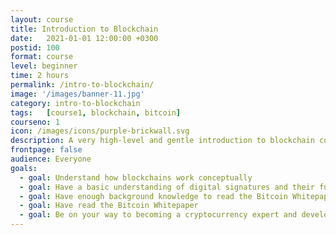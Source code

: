 ```yaml
---
layout: course
title: Introduction to Blockchain
date:   2021-01-01 12:00:00 +0300
postid: 100
format: course
level: beginner
time: 2 hours
permalink: /intro-to-blockchain/
image: '/images/banner-11.jpg'
category: intro-to-blockchain
tags:   [course1, blockchain, bitcoin]
courseno: 1
icon: /images/icons/purple-brickwall.svg
description: A very high-level and gentle introduction to blockchain concepts. This course gives you the tools you need to be able to read and understand the Bitcoin whitepaper.
frontpage: false
audience: Everyone
goals:
  - goal: Understand how blockchains work conceptually
  - goal: Have a basic understanding of digital signatures and their function
  - goal: Have enough background knowledge to read the Bitcoin Whitepaper
  - goal: Have read the Bitcoin Whitepaper
  - goal: Be on your way to becoming a cryptocurrency expert and developer
---
```

